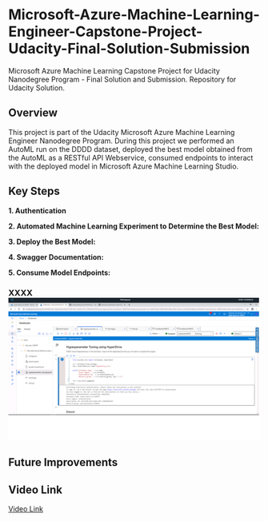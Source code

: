 # Microsoft-Azure-Machine-Learning-Engineer-Capstone-Project-Udacity-Final-Solution-Submission
Microsoft Azure Machine Learning Capstone Project for Udacity Nanodegree Program - Final Solution and Submission. Repository for Udacity Solution. 

## Overview
This project is part of the Udacity Microsoft Azure Machine Learning Engineer Nanodegree Program. During this project we performed an AutoML run on the DDDD dataset, deployed the best model obtained from the AutoML as a RESTful API Webservice, consumed endpoints to interact with the deployed model in Microsoft Azure Machine Learning Studio.

## Key Steps
**1. Authentication**

**2. Automated Machine Learning Experiment to Determine the Best Model:**

**3. Deploy the Best Model:**

**4. Swagger Documentation:**

**5. Consume Model Endpoints:**

### XXXX <img src="/images/Slide1.PNG">


## Future Improvements



## Video Link

[Video Link](https://www.dropbox.com/s/af4nk34mvo3jyn6/Recording%20%239.mp4?dl=0)



